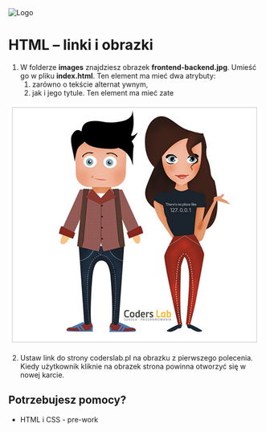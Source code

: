 <img alt="Logo" src="http://coderslab.pl/svg/logo-coderslab.svg" width="400">

# HTML &ndash; linki i obrazki

1. W folderze **images** znajdziesz obrazek **frontend-backend.jpg**. Umieść go w pliku **index.html**. Ten element ma mieć dwa atrybuty:
    1. zarówno o tekście alternat ywnym, 
    2. jak i jego tytule. Ten element ma mieć zate

  ![Front-end & Back-end Developer](images/frontend-backend.jpg)

2. Ustaw link do strony coderslab.pl na obrazku z pierwszego polecenia. Kiedy użytkownik kliknie na obrazek strona powinna otworzyć się w nowej karcie.

## Potrzebujesz pomocy?
* HTML i CSS - pre-work
